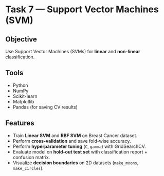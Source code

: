 # Task 7 — Support Vector Machines (SVM)

## Objective
Use Support Vector Machines (SVMs) for **linear** and **non-linear** classification.

## Tools
- Python
- NumPy
- Scikit-learn
- Matplotlib
- Pandas (for saving CV results)

## Features
- Train **Linear SVM** and **RBF SVM** on Breast Cancer dataset.
- Perform **cross-validation** and save fold-wise accuracy.
- Perform **hyperparameter tuning** (`C`, `gamma`) with GridSearchCV.
- Evaluate model on **hold-out test set** with classification report + confusion matrix.
- Visualize **decision boundaries** on 2D datasets (`make_moons`, `make_circles`).


